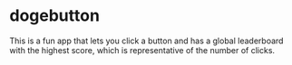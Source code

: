 # dogebutton
This is a fun app that lets you click a button and has a global leaderboard with the highest score, which is representative of the number of clicks.
